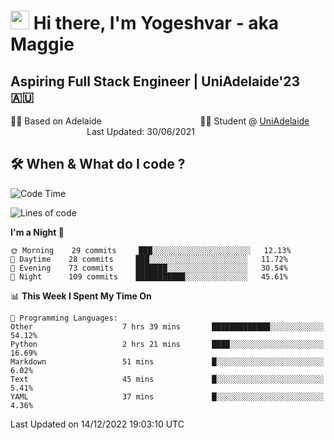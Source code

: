 <h1><img src="https://emojis.slackmojis.com/emojis/images/1531849430/4246/blob-sunglasses.gif?1531849430" width="30"/> Hi there, I'm Yogeshvar - aka Maggie</h1>

## Aspiring Full Stack Engineer | UniAdelaide'23 🇦🇺  
🏂🏻  Based on Adelaide &nbsp;&nbsp;&nbsp;&nbsp;&nbsp;&nbsp;&nbsp;&nbsp;&nbsp;&nbsp;&nbsp;&nbsp;&nbsp;&nbsp;&nbsp;&nbsp;&nbsp;&nbsp;&nbsp;&nbsp;&nbsp;&nbsp;&nbsp;&nbsp;&nbsp;&nbsp;&nbsp;&nbsp;&nbsp;&nbsp;&nbsp;&nbsp;&nbsp;&nbsp;&nbsp;&nbsp;&nbsp;&nbsp;&nbsp;👨‍💻 Student @ [UniAdelaide](https://www.adelaide.edu.au)   &nbsp;&nbsp;&nbsp;&nbsp;&nbsp;&nbsp;&nbsp;&nbsp;&nbsp;&nbsp;&nbsp;&nbsp;&nbsp;&nbsp;&nbsp;&nbsp;&nbsp;&nbsp;&nbsp;&nbsp;&nbsp;&nbsp;&nbsp;&nbsp;&nbsp;&nbsp;&nbsp;&nbsp;&nbsp;&nbsp;&nbsp;Last Updated: 30/06/2021

## 🛠 When & What do I code ?  

<!--START_SECTION:waka-->
![Code Time](http://img.shields.io/badge/Code%20Time-1%2C873%20hrs%207%20mins-blue)

![Lines of code](https://img.shields.io/badge/From%20Hello%20World%20I%27ve%20Written-2%20Million%20lines%20of%20code-blue)

**I'm a Night 🦉** 

```text
🌞 Morning    29 commits     ███░░░░░░░░░░░░░░░░░░░░░░   12.13% 
🌆 Daytime    28 commits     ███░░░░░░░░░░░░░░░░░░░░░░   11.72% 
🌃 Evening    73 commits     ███████░░░░░░░░░░░░░░░░░░   30.54% 
🌙 Night      109 commits    ███████████░░░░░░░░░░░░░░   45.61%

```


📊 **This Week I Spent My Time On** 

```text
💬 Programming Languages: 
Other                    7 hrs 39 mins       █████████████░░░░░░░░░░░░   54.12% 
Python                   2 hrs 21 mins       ████░░░░░░░░░░░░░░░░░░░░░   16.69% 
Markdown                 51 mins             █░░░░░░░░░░░░░░░░░░░░░░░░   6.02% 
Text                     45 mins             █░░░░░░░░░░░░░░░░░░░░░░░░   5.41% 
YAML                     37 mins             █░░░░░░░░░░░░░░░░░░░░░░░░   4.36%

```


 Last Updated on 14/12/2022 19:03:10 UTC
<!--END_SECTION:waka-->
